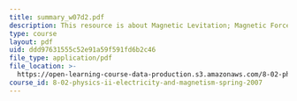 ```yaml
---
title: summary_w07d2.pdf
description: This resource is about Magnetic Levitation; Magnetic Forces on Dipoles.
type: course
layout: pdf
uid: ddd97631555c52e91a59f591fd6b2c46
file_type: application/pdf
file_location: >-
  https://open-learning-course-data-production.s3.amazonaws.com/8-02-physics-ii-electricity-and-magnetism-spring-2007/ddd97631555c52e91a59f591fd6b2c46_summary_w07d2.pdf
course_id: 8-02-physics-ii-electricity-and-magnetism-spring-2007
---
```

